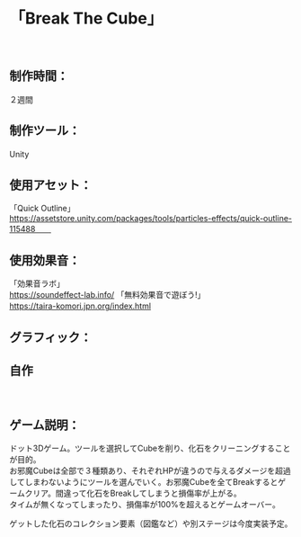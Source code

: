 # 「Break The Cube」
　　
　　
## 制作時間：  
２週間　　 
　　
　　
## 制作ツール：  
Unity　　


## 使用アセット：  
「Quick Outline」  
https://assetstore.unity.com/packages/tools/particles-effects/quick-outline-115488　　
　　
　　
## 使用効果音：  
「効果音ラボ」  
https://soundeffect-lab.info/
「無料効果音で遊ぼう!」  
https://taira-komori.jpn.org/index.html
　　
　　
## グラフィック：  
自作
　　
-----------------------------------
　　
## ゲーム説明：
ドット3Dゲーム。ツールを選択してCubeを削り、化石をクリーニングすることが目的。  
お邪魔Cubeは全部で３種類あり、それぞれHPが違うので与えるダメージを超過してしまわないようにツールを選んでいく。お邪魔Cubeを全てBreakするとゲームクリア。間違って化石をBreakしてしまうと損傷率が上がる。  
タイムが無くなってしまったり、損傷率が100%を超えるとゲームオーバー。  

ゲットした化石のコレクション要素（図鑑など）や別ステージは今度実装予定。  
